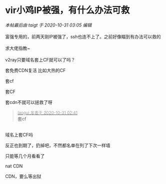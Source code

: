 # vir小鸡IP被强，有什么办法可救


<i class="pstatus"> 本帖最后由 taigt 于 2020-10-31 03:05 编辑 </i><br />
<br />
富强专用的，前两天刚IP被强了，ssh也连不上了。之前好像瞄到有办法可以救的<br />
<br />
求大佬指教~<br />
<br />
v2ray只要域名套上CF就可以了吗？

套免费CDN复活 比如大热的CF

套cf

套CF

套cdn不就可以拯救了呀

<div class="quote"><blockquote><font size="2"><a href="https://www.hostloc.com/forum.php?mod=redirect&amp;goto=findpost&amp;pid=9379155&amp;ptid=760461" target="_blank"><font color="#999999">laogui 发表于 2020-10-31 02:41</font></a></font><br />
套cf</blockquote></div><br />
域名上套CF吗

反正也到期了，扔掉吧，不然都名单在列了下次一样墙

只能等几个月看看了

nat CDN

CDN，要么等出狱
